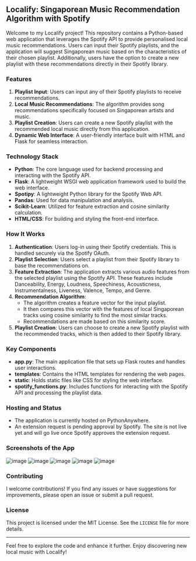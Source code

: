 ## Localify: Singaporean Music Recommendation Algorithm with Spotify

Welcome to my Localify project! This repository contains a Python-based web application that leverages the Spotify API to provide personalised local music recommendations. Users can input their Spotify playlists, and the application will suggest Singaporean music based on the characteristics of their chosen playlist. Additionally, users have the option to create a new playlist with these recommendations directly in their Spotify library.

### Features

1. **Playlist Input**: Users can input any of their Spotify playlists to receive recommendations.
2. **Local Music Recommendations**: The algorithm provides song recommendations specifically focused on Singaporean artists and music.
3. **Playlist Creation**: Users can create a new Spotify playlist with the recommended local music directly from this application.
4. **Dynamic Web Interface**: A user-friendly interface built with HTML and Flask for seamless interaction.

### Technology Stack

- **Python**: The core language used for backend processing and interacting with the Spotify API.
- **Flask**: A lightweight WSGI web application framework used to build the web interface.
- **Spotipy**: A lightweight Python library for the Spotify Web API.
- **Pandas**: Used for data manipulation and analysis.
- **Scikit-Learn**: Utilized for feature extraction and cosine similarity calculation.
- **HTML/CSS**: For building and styling the front-end interface.

### How It Works

1. **Authentication**: Users log-in using their Spotify credentials. This is handled securely via the Spotify OAuth.
2. **Playlist Selection**: Users select a playlist from their Spotify library to base the recommendations on.
3. **Feature Extraction**: The application extracts various audio features from the selected playlist using the Spotify API. These features include Danceability, Energy, Loudness, Speechiness, Acousticness, Instrumentalness, Liveness, Valence, Tempo, and Genre.
4. **Recommendation Algorithm**: 
    - The algorithm creates a feature vector for the input playlist.
    - It then compares this vector with the features of local Singaporean tracks using cosine similarity to find the most similar tracks.
    - Recommendations are made based on this similarity score.
5. **Playlist Creation**: Users can choose to create a new Spotify playlist with the recommended tracks, which is then added to their Spotify library.

### Key Components

- **app.py**: The main application file that sets up Flask routes and handles user interactions.
- **templates**: Contains the HTML templates for rendering the web pages.
- **static**: Holds static files like CSS for styling the web interface.
- **spotify_functions.py**: Includes functions for interacting with the Spotify API and processing the playlist data.

### Hosting and Status
- The application is currently hosted on PythonAnywhere.
- An extension request is pending approval by Spotify. The site is not live yet and will go live once Spotify approves the extension request.

### Screenshots of the App
![image](https://github.com/jaylim2216/localify-spotify/assets/98379009/d330d9bc-25ca-4fcc-808d-e49d385c78d7)
![image](https://github.com/jaylim2216/localify-spotify/assets/98379009/7d82673a-6941-42dd-8a2b-d359057490d6)
![image](https://github.com/jaylim2216/localify-spotify/assets/98379009/20fe8b5c-13e3-4865-8d7f-41efeb9ad853)
![image](https://github.com/jaylim2216/localify-spotify/assets/98379009/c83352ff-0c9e-43c4-884f-fadddf8a0010)
![image](https://github.com/jaylim2216/localify-spotify/assets/98379009/ab9d5222-dd4c-43f6-84b2-c3d5b139218c)


### Contributing

I welcome contributions! If you find any issues or have suggestions for improvements, please open an issue or submit a pull request.

### License

This project is licensed under the MIT License. See the `LICENSE` file for more details.

---

Feel free to explore the code and enhance it further. Enjoy discovering new local music with Localify!
